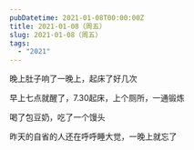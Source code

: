 ```yaml
---
pubDatetime: 2021-01-08T00:00:00Z
title: 2021-01-08（周五）
slug: 2021-01-08（周五）
tags:
  - "2021"
---
```


晚上肚子响了一晚上，起床了好几次

早上七点就醒了，7.30起床，上个厕所，一通锻炼

喝了包豆奶，吃了一个馒头

昨天的自省的人还在呼呼睡大觉，一晚上就忘了
